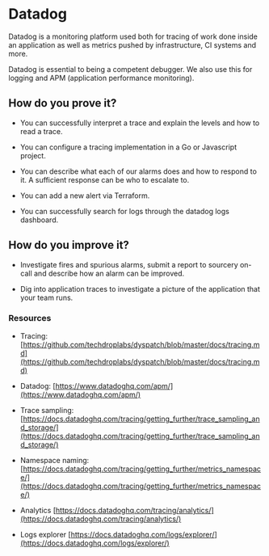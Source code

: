 # Datadog

Datadog is a monitoring platform used both for tracing of work done inside an application as well as metrics pushed by infrastructure, CI systems and more.

Datadog is essential to being a competent debugger. We also use this for logging and APM (application performance monitoring).

## How do you prove it?

* You can successfully interpret a trace and explain the levels and how to read a trace.

* You can configure a tracing implementation in a Go or Javascript project.

* You can describe what each of our alarms does and how to respond to it. A sufficient response can be who to escalate to.

* You can add a new alert via Terraform.

* You can successfully search for logs through the datadog logs dashboard.

## How do you improve it?

* Investigate fires and spurious alarms, submit a report to sourcery on-call and describe how an alarm can be improved.

* Dig into application traces to investigate a picture of the application that your team runs.

### Resources

* Tracing: [https://github.com/techdroplabs/dyspatch/blob/master/docs/tracing.md](https://github.com/techdroplabs/dyspatch/blob/master/docs/tracing.md)

* Datadog: [https://www.datadoghq.com/apm/](https://www.datadoghq.com/apm/)

* Trace sampling: [https://docs.datadoghq.com/tracing/getting_further/trace_sampling_and_storage/](https://docs.datadoghq.com/tracing/getting_further/trace_sampling_and_storage/)

* Namespace naming: [https://docs.datadoghq.com/tracing/getting_further/metrics_namespace/](https://docs.datadoghq.com/tracing/getting_further/metrics_namespace/)

* Analytics [https://docs.datadoghq.com/tracing/analytics/](https://docs.datadoghq.com/tracing/analytics/)

* Logs explorer [https://docs.datadoghq.com/logs/explorer/](https://docs.datadoghq.com/logs/explorer/)

